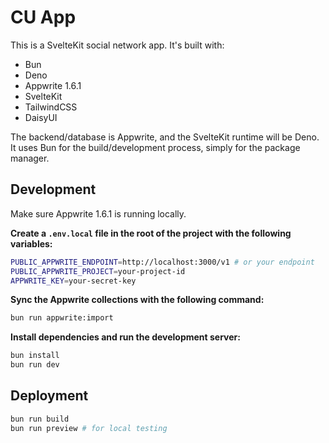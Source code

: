 # CU App

This is a SvelteKit social network app. It's built with:

- Bun
- Deno
- Appwrite 1.6.1
- SvelteKit
- TailwindCSS
- DaisyUI

The backend/database is Appwrite, and the SvelteKit runtime will be Deno. It uses Bun for the build/development process, simply for the package manager.

## Development

Make sure Appwrite 1.6.1 is running locally.

**Create a `.env.local` file in the root of the project with the following variables:**

```bash
PUBLIC_APPWRITE_ENDPOINT=http://localhost:3000/v1 # or your endpoint
PUBLIC_APPWRITE_PROJECT=your-project-id
APPWRITE_KEY=your-secret-key
```

**Sync the Appwrite collections with the following command:**

```bash
bun run appwrite:import
```

**Install dependencies and run the development server:**

```bash
bun install
bun run dev
```

## Deployment

```bash
bun run build
bun run preview # for local testing
```

